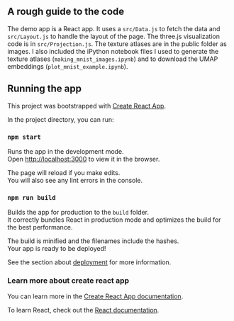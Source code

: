 
## A rough guide to the code

The demo app is a React app. It uses a `src/Data.js` to fetch the data and `src/Layout.js` to handle the layout of the page. The three.js visualization code is in `src/Projection.js`. The texture atlases are in the public folder as images. I also included the iPython notebook files I used to generate the texture atlases (`making_mnist_images.ipynb`) and to download the UMAP embeddings (`plot_mnist_example.ipynb`).

## Running the app

This project was bootstrapped with [Create React App](https://github.com/facebook/create-react-app).

In the project directory, you can run:

### `npm start`

Runs the app in the development mode.<br>
Open [http://localhost:3000](http://localhost:3000) to view it in the browser.

The page will reload if you make edits.<br>
You will also see any lint errors in the console.

### `npm run build`

Builds the app for production to the `build` folder.<br>
It correctly bundles React in production mode and optimizes the build for the best performance.

The build is minified and the filenames include the hashes.<br>
Your app is ready to be deployed!

See the section about [deployment](https://facebook.github.io/create-react-app/docs/deployment) for more information.

### Learn more about create react app

You can learn more in the [Create React App documentation](https://facebook.github.io/create-react-app/docs/getting-started).

To learn React, check out the [React documentation](https://reactjs.org/).
